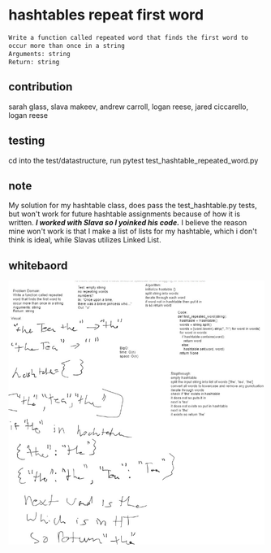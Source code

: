 # hashtables repeat first word

    Write a function called repeated word that finds the first word to occur more than once in a string
    Arguments: string
    Return: string

## contribution

sarah glass, slava makeev, andrew carroll, logan reese, jared ciccarello, logan reese

## testing

cd into the test/datastructure, run pytest test_hashtable_repeated_word.py

## note

My solution for my hashtable class, does pass the test_hashtable.py tests, but won't work for future hashtable assignments because of how it is written. ***I worked with Slava so I yoinked his code.*** I believe the reason mine won't work is that I make a list of lists for my hashtable, which i don't think is ideal, while Slavas utilizes Linked List.

## whitebaord

![whitebaord](1.jpg)
